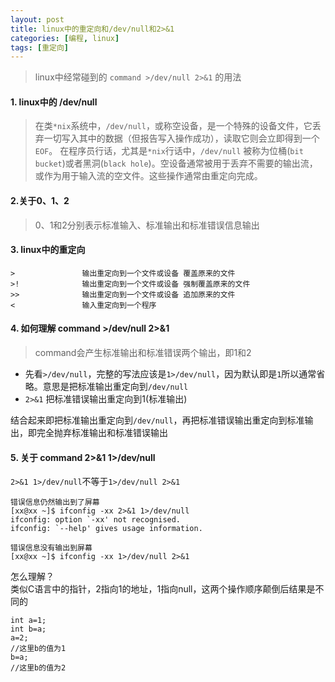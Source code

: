 ```yaml
---
layout: post
title: linux中的重定向和/dev/null和2>&1
categories: [编程, linux]
tags: [重定向]
---
```


> linux中经常碰到的 `command >/dev/null 2>&1` 的用法

#### 1. linux中的 /dev/null
> 在类`*nix`系统中，`/dev/null`，或称空设备，是一个特殊的设备文件，它丢弃一切写入其中的数据（但报告写入操作成功），读取它则会立即得到一个`EOF`。
  在程序员行话，尤其是`*nix`行话中，`/dev/null` 被称为位桶(`bit bucket`)或者黑洞(`black hole`)。空设备通常被用于丢弃不需要的输出流，或作为用于输入流的空文件。这些操作通常由重定向完成。
  
#### 2.关于0、1、2
> 0、1和2分别表示标准输入、标准输出和标准错误信息输出

#### 3. linux中的重定向
```
>               输出重定向到一个文件或设备 覆盖原来的文件
>!              输出重定向到一个文件或设备 强制覆盖原来的文件
>>              输出重定向到一个文件或设备 追加原来的文件
<               输入重定向到一个程序 
```

#### 4. 如何理解 command >/dev/null 2>&1

> command会产生标准输出和标准错误两个输出，即1和2

* 先看`>/dev/null`，完整的写法应该是`1>/dev/null`，因为默认即是`1`所以通常省略。意思是把标准输出重定向到`/dev/null`   
* `2>&1` 把标准错误输出重定向到1(标准输出)

结合起来即把标准输出重定向到`/dev/null`，再把标准错误输出重定向到标准输出，即完全抛弃标准输出和标准错误输出

#### 5. 关于 command 2>&1 1>/dev/null
`2>&1 1>/dev/null`不等于`1>/dev/null 2>&1`

```
错误信息仍然输出到了屏幕
[xx@xx ~]$ ifconfig -xx 2>&1 1>/dev/null
ifconfig: option `-xx' not recognised.
ifconfig: `--help' gives usage information.

错误信息没有输出到屏幕
[xx@xx ~]$ ifconfig -xx 1>/dev/null 2>&1

```

怎么理解？   
类似C语言中的指针，2指向1的地址，1指向null，这两个操作顺序颠倒后结果是不同的
```
int a=1;
int b=a;
a=2;
//这里b的值为1
b=a;
//这里b的值为2
```